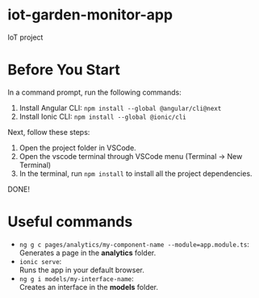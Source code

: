 # iot-garden-monitor-app
IoT project


# Before You Start
In a command prompt, run the following commands:
1. Install Angular CLI: ```npm install --global @angular/cli@next```
2. Install Ionic CLI: ```npm install --global @ionic/cli```

Next, follow these steps:

1. Open the project folder in VSCode.
2. Open the vscode terminal through VSCode menu (Terminal -> New Terminal)
3. In the terminal, run ```npm install``` to install all the project dependencies.

DONE!

# Useful commands

+ ```ng g c pages/analytics/my-component-name --module=app.module.ts```:  
   Generates a page in the __analytics__ folder.
+ ```ionic serve```:  
Runs the app in your default browser.
+ ```ng g i models/my-interface-name```:  
Creates an interface in the __models__ folder.